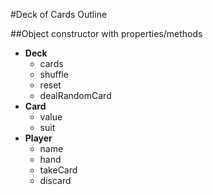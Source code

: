 #Deck of Cards Outline

##Object constructor with properties/methods

+ **Deck**
  + cards
  + shuffle
  + reset
  + dealRandomCard
+ **Card**
  + value
  + suit
+ **Player**
  + name
  + hand
  + takeCard
  + discard
